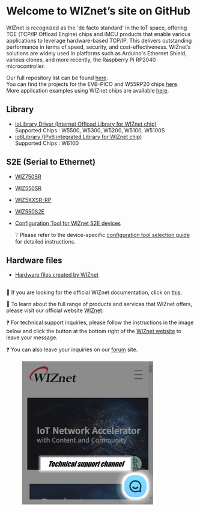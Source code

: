 # Welcome to WIZnet’s site on GitHub 

WIZnet is recognized as the 'de facto standard' in the IoT space, offering TOE (TCP/IP Offload Engine) chips and iMCU products that enable various applications to leverage hardware-based TCP/IP. This delivers outstanding performance in terms of speed, security, and cost-effectiveness. WIZnet’s solutions are widely used in platforms such as Arduino's Ethernet Shield, various clones, and more recently, the Raspberry Pi RP2040 microcontroller.

Our full repository list can be found [here](https://github.com/orgs/Wiznet/repositories).<br/>
You can find the projects for the EVB-PICO and W55RP20 chips [here](https://github.com/orgs/WIZnet-ioNIC/repositories).<br/>
More application examples using WIZnet chips are available [here](https://github.com/wiznetmaker).<br/>

## Library
* [ioLibrary Driver (Internet Offload Library for WIZnet chip)](https://github.com/Wiznet/ioLibrary_Driver)<br/>
  Supported Chips : W5500, W5300, W5200, W5100, W5100S<br/>
* [io6Library (IPv6 integrated Library for WIZnet chip)](https://github.com/Wiznet/io6Library)<br/>
  Supported Chips : W6100

## S2E (Serial to Ethernet)
* [WIZ750SR](https://github.com/Wiznet/WIZ750SR)<br/>
* [WIZ550SR](https://github.com/Wiznet/WIZ550SR)<br/>
* [WIZ5XXSR-RP](https://github.com/Wiznet/WIZ5XXSR-RP-C)<br/>
* [WIZ550S2E](https://github.com/Wiznet/WIZ550S2E)<br/>
* [Configuration Tool for WIZnet S2E devices](https://github.com/Wiznet/WIZnet-S2E-Tool-GUI)<br/>

  :grey_question: Please refer to the device-specific [configuration tool selection guide](https://docs.wiznet.io/Product/S2E-Module/serial-to-ethernet-guide) for detailed instructions.

## Hardware files
* [Hardware files created by WIZnet](https://github.com/Wiznet/Hardware-Files-of-WIZnet)

##

:page_facing_up: If you are looking for the official WIZnet documentation, click on [this](https://docs.wiznet.io/introduction).

:office: To learn about the full range of products and services that WIZnet offers, please visit our official website [WIZnet](https://wiznet.io/).

:question: For technical support inquiries, please follow the instructions in the image below and click the button at the bottom right of the [WIZnet website](https://wiznet.io/) to leave your message.

:question: You can also leave your inquiries on our [forum](https://maker.wiznet.io/forum?searchWord=&flag=a&dateType=ad&term=a&tags=&category=&page=1) site.
<br/><br/>
   ![image](https://github.com/wiznet-grace/.github/blob/a5df0d91f777f22925a4deb110a814ab6fa8df38/support.png)

